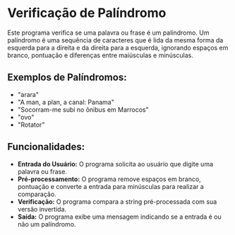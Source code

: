 # Verificação de Palíndromo

Este programa verifica se uma palavra ou frase é um palíndromo. Um palíndromo é uma sequência de caracteres que é lida da mesma forma da esquerda para a direita e da direita para a esquerda, ignorando espaços em branco, pontuação e diferenças entre maiúsculas e minúsculas.

## Exemplos de Palíndromos:

*   "arara"
*   "A man, a plan, a canal: Panama"
*   "Socorram-me subi no ônibus em Marrocos"
*   "ovo"
*   "Rotator"

## Funcionalidades:

*   **Entrada do Usuário:** O programa solicita ao usuário que digite uma palavra ou frase.
*   **Pré-processamento:** O programa remove espaços em branco, pontuação e converte a entrada para minúsculas para realizar a comparação.
*   **Verificação:** O programa compara a string pré-processada com sua versão invertida.
*   **Saída:** O programa exibe uma mensagem indicando se a entrada é ou não um palíndromo.
